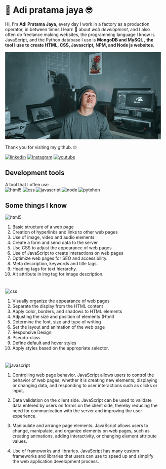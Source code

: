 # 👋 Adi pratama jaya 🤓

Hi, I'm **Adi Pratama Jaya**, every day I work in a factory as a production operator, in between times I learn 🚀 about _web development_, and I also often do freelance making websites, the programming language I know is JavaScript, and the Python database I use is **MongoDB and MySQL , the tool I use to create HTML, CSS, Javascript, NPM, and Node js websites.**

![adi pratama jaya](/apps/asset/images/profile/AdiProfile.jpg)

Thank you for visiting my github. 🤓

[![linkedin](https://img.shields.io/badge/linkedin-0A66C2?style=for-the-badge&logo=linkedin&logoColor=white)](https://www.linkedin.com/in/adipratamajaya/)
[![Instagram](https://img.shields.io/badge/Instagram-E4405F?style=for-the-badge&logo=instagram&logoColor=white)](https://www.linkedin.com/in/adipratamajaya/)
[![youtube](https://img.shields.io/badge/YouTube-FF0000?style=for-the-badge&logo=youtube&logoColor=white)](https://www.linkedin.com/in/adipratamajaya/)

## Development tools

A tool that I often use <br>
![html5](https://img.shields.io/badge/HTML5-E34F26?style=for-the-badge&logo=html5&logoColor=white)
![css](https://img.shields.io/badge/CSS-239120?&style=for-the-badge&logo=css3&logoColor=white)
![javascript](https://img.shields.io/badge/JavaScript-F7DF1E?style=for-the-badge&logo=javascript&logoColor=black)
![node](https://img.shields.io/badge/Node.js-43853D?style=for-the-badge&logo=node.js&logoColor=white)
![pytohon](https://img.shields.io/badge/Python-14354C?style=for-the-badge&logo=python&logoColor=white)

## Some things I know

![html5](https://img.shields.io/badge/HTML5-E34F26?style=for-the-badge&logo=html5&logoColor=white)

1. Basic structure of a web page
2. Creation of hyperlinks and links to other web pages
3. Use of image, video and audio elements
4. Create a form and send data to the server
5. Use CSS to adjust the appearance of web pages
6. Use of JavaScript to create interactions on web pages
7. Optimize web pages for SEO and accessibility.
8. Meta description, keywords and title tags.
9. Heading tags for text hierarchy.
10. Alt attribute in img tag for image description.

#

![css](https://img.shields.io/badge/CSS-239120?&style=for-the-badge&logo=css3&logoColor=white)

1. Visually organize the appearance of web pages
2. Separate the display from the HTML content
3. Apply color, borders, and shadows to HTML elements
4. Adjusting the size and position of elements (Html)
5. Determine the font, size and type of writing
6. Set the layout and animation of the web page
7. Responsive Design
8. Pseudo-class
9. Define default and hover styles
10. Apply styles based on the appropriate selector.

#

![javascript](https://img.shields.io/badge/JavaScript-F7DF1E?style=for-the-badge&logo=javascript&logoColor=black)

1. Controlling web page behavior. JavaScript allows users to control the behavior of web pages, whether it is creating new elements, displaying or changing data, and responding to user interactions such as clicks or input.

2. Data validation on the client side. JavaScript can be used to validate data entered by users on forms on the client side, thereby reducing the need for communication with the server and improving the user experience.

3. Manipulate and arrange page elements. JavaScript allows users to change, manipulate, and organize elements on web pages, such as creating animations, adding interactivity, or changing element attribute values.

4. Use of frameworks and libraries. JavaScript has many custom frameworks and libraries that users can use to speed up and simplify the web application development process.
